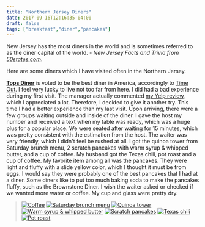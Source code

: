 ```yaml
---
title: "Northern Jersey Diners"
date: 2017-09-16T12:16:35-04:00
draft: false
tags: ["breakfast","diner","pancakes"]
---
```

New Jersey has the most diners in the world and is sometimes referred to as the diner capital of the world. - *New Jersey Facts and Trivia from [50states.com](http://www.50states.com/facts/new-jersey.htm)*.

Here are some diners which I have visited often in the Northern Jersey.


**[Tops Diner](http://www.yelp.com/biz/tops-diner-east-newark?hrid=IKGbyY37bnpYLwMdPizp5g)** is voted to be the best diner in America, accordingly to [Time Out](https://www.timeout.com/usa/restaurants/best-diners-in-america). I feel very lucky to live not too far from here. I did had a bad experience during my first visit. The manager actually commented [my Yelp review](https://www.yelp.com/biz/tops-diner-east-newark?hrid=_-OXJBHc-wKhKqhaQUY13w), which I appreciated a lot. Therefore, I decided to give it another try. This time I had a better experience than my last visit. Upon arriving, there were a few groups waiting outside and inside of the diner. I gave the host my number and received a text when my table was ready, which was a huge plus for a popular place. We were seated after waiting for 15 minutes, which was pretty consistent with the estimation from the host. The waiter was very friendly, which I didn't feel be rushed at all. I got the quinoa tower from Saturday brunch menu, 2 scratch pancakes with warm syrup & whipped butter, and a cup of coffee. My husband got the Texas chili, pot roast and a cup of coffee. My favorite item among all was the pancakes. They were light and fluffy with a slide yellow color, which I thought it must be from eggs. I would say they were probably one of the best pancakes that I had at a diner. Some diners like to put too much baking soda to make the pancakes fluffy, such as the Brownstone Diner. I wish the waiter asked or checked if we wanted more water or coffee. My cup and glass were pretty dry.

> [![Coffee](https://s3-media4.fl.yelpcdn.com/bphoto/xaDXyrd5C1IExZyo3qHyuA/o.jpg "Coffee")](https://www.yelp.com/biz_photos/tops-diner-east-newark?select=xaDXyrd5C1IExZyo3qHyuA&userid=Qevuomc7vf9OHlN_dPB_rA) [![Saturday brunch menu](https://s3-media4.fl.yelpcdn.com/bphoto/f861OYY4q4v7h3ZRF-bqtw/o.jpg "Saturday brunch menu")](https://www.yelp.com/biz_photos/tops-diner-east-newark?select=f861OYY4q4v7h3ZRF-bqtw&userid=Qevuomc7vf9OHlN_dPB_rA) [![Quinoa tower](https://s3-media1.fl.yelpcdn.com/bphoto/2O9E8e990QpiRXxyG3RpCg/o.jpg "Quinoa tower")](https://www.yelp.com/biz_photos/tops-diner-east-newark?select=2O9E8e990QpiRXxyG3RpCg&userid=Qevuomc7vf9OHlN_dPB_rA) [![Warm syrup & whipped butter](https://s3-media4.fl.yelpcdn.com/bphoto/f861OYY4q4v7h3ZRF-bqtw/o.jpg "Warm syrup & whipped butter")](https://www.yelp.com/biz_photos/tops-diner-east-newark?select=zQoVcItJxwXPTUr4ilcSdQ&userid=Qevuomc7vf9OHlN_dPB_rA) [![Scratch pancakes](https://s3-media2.fl.yelpcdn.com/bphoto/BDld92vs_pvtIOZ0yuIE4A/o.jpg "Scratch pancakes")](https://www.yelp.com/biz_photos/tops-diner-east-newark?select=BDld92vs_pvtIOZ0yuIE4A&userid=Qevuomc7vf9OHlN_dPB_rA) [![Texas chili](https://s3-media1.fl.yelpcdn.com/bphoto/I22b7vOYtDJBbKR3W-1J1g/o.jpg "Texas chili")](https://www.yelp.com/biz_photos/tops-diner-east-newark?select=I22b7vOYtDJBbKR3W-1J1g&userid=Qevuomc7vf9OHlN_dPB_rA) [![Pot roast](https://s3-media4.fl.yelpcdn.com/bphoto/f861OYY4q4v7h3ZRF-bqtw/o.jpg "Pot roast")](https://www.yelp.com/biz_photos/tops-diner-east-newark?select=JyK8p0mS5VOOpO_fS3iuUQ&userid=Qevuomc7vf9OHlN_dPB_rA)
